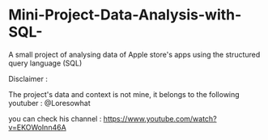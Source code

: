 # Mini-Project-Data-Analysis-with-SQL-

A small project of analysing data of Apple store's apps using the structured query language (SQL)


Disclaimer : 


The project's data and context is not mine, it belongs to the following youtuber : @Loresowhat


you can check his channel : https://www.youtube.com/watch?v=EKOWoInn46A

